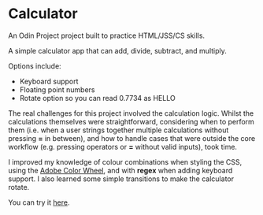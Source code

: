 # Calculator
An Odin Project project built to practice HTML/JSS/CS skills.

A simple calculator app that can add, divide, subtract, and multiply.

Options include:
* Keyboard support
* Floating point numbers
* Rotate option so you can read 0.7734 as HELLO

The real challenges for this project involved the calculation logic. Whilst the calculations themselves were straightforward, considering when to perform them (i.e. when a user strings together multiple calculations without pressing **=** in between), and how to handle cases that were outside the core workflow (e.g. pressing operators or **=** without valid inputs), took time.

I improved my knowledge of colour combinations when styling the CSS, using the [Adobe Color Wheel](https://color.adobe.com/create), and with **regex** when adding keyboard support. I also learned some simple transitions to make the calculator rotate.

You can try it [here](https://alicee88.github.io/calculator/).
